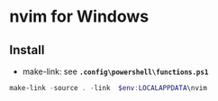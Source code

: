 # nvim for Windows 


## Install

- make-link: see **`.config\powershell\functions.ps1`**

```powershell
make-link -source . -link  $env:LOCALAPPDATA\nvim
```
